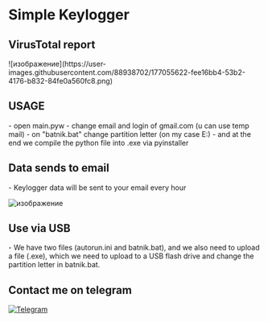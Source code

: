 <h1>Simple Keylogger</h1>

<h2>VirusTotal report</h2>
![изображение](https://user-images.githubusercontent.com/88938702/177055622-fee16bb4-53b2-4176-b832-84fe0a560fc8.png)

<h2>USAGE</h2>
- open main.pyw
- change email and login of gmail.com (u can use temp mail)
- on "batnik.bat" change partition letter (on my case E:)
- and at the end we compile the python file into .exe via pyinstaller

<h2>Data sends to email</h2>
- Keylogger data will be sent to your email every hour


![изображение](https://user-images.githubusercontent.com/88938702/177055131-4159fecc-15af-4519-b753-b821b1390449.png)

<h2>Use via USB</h2>
- We have two files (autorun.ini and batnik.bat), and we also need to upload a file (.exe), which we need to upload to a USB flash drive and change the partition letter in batnik.bat.

<h2>Contact me on telegram</h2>

 [<img target="_blank" src="https://img.icons8.com/color/144/000000/telegram-app--v2.png" title="Telegram">](https://t.me/without_access)
